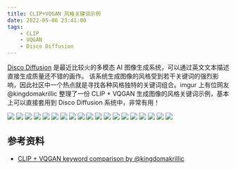 ```yaml
---
title: CLIP+VQGAN 风格关键词示例
date: 2022-05-06 23:41:00
tags:
    - CLIP
    - VQGAN
    - Disco Diffusion
---
```


[Disco Diffusion](https://github.com/alembics/disco-diffusion) 是最近比较火的多模态 AI 图像生成系统，可以通过英文文本描述直接生成质量还不错的画作。
该系统生成图像的风格受到若干关键词的强烈影响，因此社区中一个热点就是寻找各种风格独特的关键词组合。imgur 上有位网友 @kingdomakrillic 整理了一份
CLIP + VQGAN 生成图像的风格关键词示例，基本上可以直接套用到 Disco Diffusion 系统中，非常有用！
<!-- more -->

![](/images/2022-05-06/clip_vqgan_keywords1.jpg)
![](/images/2022-05-06/clip_vqgan_keywords2.jpg)
![](/images/2022-05-06/clip_vqgan_keywords3.jpg)
![](/images/2022-05-06/clip_vqgan_keywords4.jpg)
![](/images/2022-05-06/clip_vqgan_keywords5.jpg)
![](/images/2022-05-06/clip_vqgan_keywords6.jpg)
![](/images/2022-05-06/clip_vqgan_keywords7.jpg)
![](/images/2022-05-06/clip_vqgan_keywords8.jpg)
![](/images/2022-05-06/clip_vqgan_keywords9.jpg)
![](/images/2022-05-06/clip_vqgan_keywords10.jpg)
![](/images/2022-05-06/clip_vqgan_keywords11.jpg)
![](/images/2022-05-06/clip_vqgan_keywords12.jpg)
![](/images/2022-05-06/clip_vqgan_keywords13.jpg)
![](/images/2022-05-06/clip_vqgan_keywords14.jpg)
![](/images/2022-05-06/clip_vqgan_keywords15.jpg)
![](/images/2022-05-06/clip_vqgan_keywords16.jpg)
![](/images/2022-05-06/clip_vqgan_keywords17.jpg)
![](/images/2022-05-06/clip_vqgan_keywords18.jpg)
![](/images/2022-05-06/clip_vqgan_keywords19.jpg)

## 参考资料

- [CLIP + VQGAN keyword comparison by @kingdomakrillic](https://imgur.com/a/SnSIQRu)

